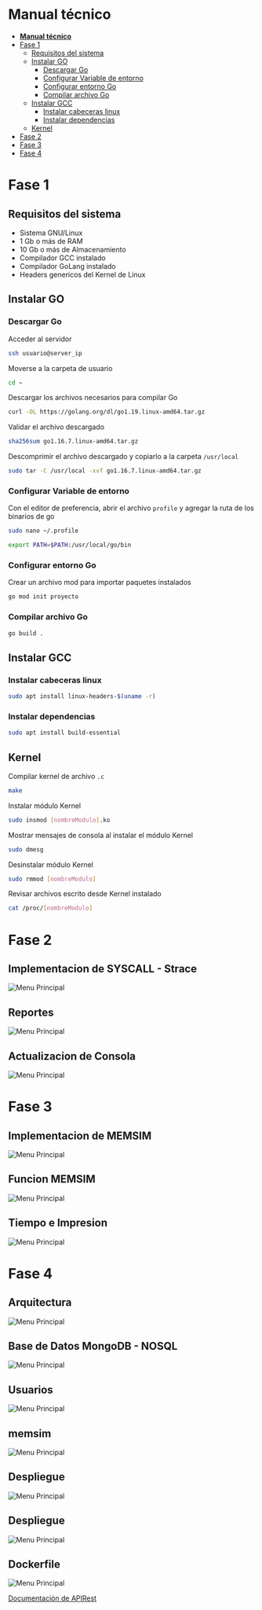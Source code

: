 # **Manual técnico**

- [**Manual técnico**](#manual-técnico)
- [Fase 1](#fase-1)
  - [Requisitos del sistema](#requisitos-del-sistema)
  - [Instalar GO](#instalar-go)
    - [Descargar Go](#descargar-go)
    - [Configurar Variable de entorno](#configurar-variable-de-entorno)
    - [Configurar entorno Go](#configurar-entorno-go)
    - [Compilar archivo Go](#compilar-archivo-go)
  - [Instalar GCC](#instalar-gcc)
    - [Instalar cabeceras linux](#instalar-cabeceras-linux)
    - [Instalar dependencias](#instalar-dependencias)
  - [Kernel](#kernel)
- [Fase 2](#fase-2)
- [Fase 3](#fase-3)
- [Fase 4](#fase-4)

# Fase 1

## Requisitos del sistema

- Sistema GNU/Linux
- 1 Gb o más de RAM
- 10 Gb o más de Almacenamiento
- Compilador GCC instalado
- Compilador GoLang instalado
- Headers genericos del Kernel de Linux

## Instalar GO

### Descargar Go

Acceder al servidor

```sh
ssh usuario@server_ip
```

Moverse a la carpeta de usuario

```sh
cd ~
```

Descargar los archivos necesarios para compilar Go

```sh
curl -OL https://golang.org/dl/go1.19.linux-amd64.tar.gz
```

Validar el archivo descargado


```sh
sha256sum go1.16.7.linux-amd64.tar.gz
```

Descomprimir el archivo descargado y copiarlo a la carpeta `/usr/local`

```sh
sudo tar -C /usr/local -xvf go1.16.7.linux-amd64.tar.gz
```

### Configurar Variable de entorno

Con el editor de preferencia, abrir el archivo `profile` y agregar la ruta de los binarios de go

```sh
sudo nano ~/.profile
```

```sh
export PATH=$PATH:/usr/local/go/bin
```

### Configurar entorno Go

Crear un archivo mod para importar paquetes instalados

```sh
go mod init proyecto
```

### Compilar archivo Go

```sh
go build .
```

## Instalar GCC

### Instalar cabeceras linux

```sh
sudo apt install linux-headers-$(uname -r)
```

### Instalar dependencias

```sh
sudo apt install build-essential
```

## Kernel

Compilar kernel de archivo `.c`

```sh
make
```

Instalar módulo Kernel

```sh
sudo insmod [nombreModulo].ko
```

Mostrar mensajes de consola al instalar el módulo Kernel

```sh
sudo dmesg
```

Desinstalar módulo Kernel

```sh
sudo rmmod [nombreModulo]
```

Revisar archivos escrito desde Kernel instalado

```sh
cat /proc/[nombreModulo]
```

# Fase 2

## Implementacion de SYSCALL - Strace

![Menu Principal](img/F2/codeStrace.png)

## Reportes 

![Menu Principal](img/F2/codeExportarReporte.png)

## Actualizacion de Consola
![Menu Principal](img/F2/codeActualizacionMensajes.png)

# Fase 3

## Implementacion de MEMSIM
![Menu Principal](img/F3/memsim.png)

## Funcion MEMSIM
![Menu Principal](img/F3/funcion.png)


## Tiempo e Impresion
![Menu Principal](img/F3/work.png)

# Fase 4

## Arquitectura
![Menu Principal](img/F4/arquitectura.png)

## Base de Datos MongoDB - NOSQL
![Menu Principal](img/F4/mongo.png)

## Usuarios
![Menu Principal](img/F4/usuariosdb.png)

## memsim
![Menu Principal](img/F4/usuariosdb.png)

## Despliegue
![Menu Principal](img/F4/deploymentk8s.png)

## Despliegue
![Menu Principal](img/F4/deploymentk8s.png)

## Dockerfile
![Menu Principal](img/F4/dockerfront.png)

[Documentación de APIRest](https://documenter.getpostman.com/view/5658161/2s84LGYaxu)